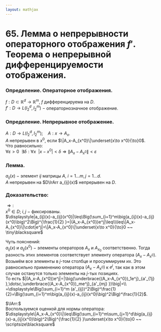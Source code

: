```yaml
---  
layout: mathjax  
---  
```

  
# 65. Лемма о непрерывности операторного отображения $f'$. Теорема о непрерывной дифференцируемости отображения.  
  
### Определение. Операторное отображения.  
$f:D\subset \mathbb{R}^d\to\mathbb{R}^m,~f$ дифференцируема на $D.$  
$f':D\to L(l_2^d,l_2^m)~-~$операторнозначное отображение.  
  
### Определение. Непрерывное отображение.  
$A:D\to L(l_2^d,l_2^m);\quad A:x\to A_x$.  
$A$ непрерывен в $x^0,$ если $\|A_x-A_{x^0}\|\underset{x\to x^0}{\to}0$.  
Что равносильно:  
$\forall\varepsilon>0 ~~ \exists\delta:\forall x ~~ |x-x^0|<\delta\Rightarrow\|A_x-A_{x^0}\|<\varepsilon$  
  
### Лемма.  
$a_{ij}(x)~-~$элемент $ij$ матрицы $A,~i=1\dots m,j=1\dots d$.  
$A$ непрерывен на $D\lrArr a_{ij}(x)$ непрерывен на $D$.  
  
### Доказательство:  
$\Rightarrow:$  
$x^0\in D;~i,j~-~$фиксированы.  
$\displaystyle|a_{ij}(x)-a_{ij}(x^0)|\leq\Big(\sum_{i=1}^m\big(a_{ij}(x)-a_{ij}(x^0)\big)^2\Big)^{\frac{1}{2} }=|(A_x-A_{x^0})e^j|\leq\\\leq\|A_x-A_{x^0}\|\cdot|e^j|=\|A_x-A_{x^0}\|\underset{x\to x^0}{\to}0 ~~ \tiny\blacksquare$  
  
Чуть пояснений:  
$a_{ij}(x)$ и $a_{ij}(x^0)~-~$элементы операторов $A_x$ и $A_{x_0}$ соответственно. Тогда разность этих элементов соответствует элементу оператора $(A_x-A_{x^0})$. Возьмём все элементы в $j$-том столбце и просуммируем их. Это равносильно применению оператора $(A_x-A_{x^0})$ к $e^j$, так как в этом случае останутся только элементы на $j$-тых позициях.  
То есть $|(A_x-A_{x^0})e^j|=|\big(\underbrace{(A_x-A_{x^0})_1e^j}_{a'_{1j} },\dotsc,\underbrace{(A_x-A_{x^0})_me^j}_{a'_{mj} })\big|=\\  
=\displaystyle\Big(\sum_{i=1}^m (a'_{ij})^2\Big)^\frac{1}{2}=\Big(\sum_{i=1}^m\big(a_{ij}(x)-a_{ij}(x^0)\big)^2\Big)^\frac{1}{2}$.  
  
$\lArr:$  
Воспользуемся оценкой для нормы оператора:  
$\displaystyle\|A_x-A_{x^0}\|\leq\Big(\sum_{i=1}^m\sum_{j=1}^d\big(a_{ij}(x)-a_{ij}(x^0)\big)^2\Big)^{\frac{1}{2} }\underset{x\to x^0}{\to}0 ~~ \scriptsize\blacksquare$  
